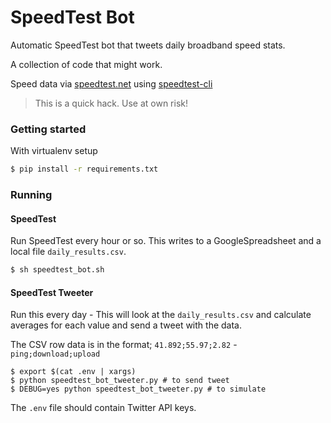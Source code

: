 # SpeedTest Bot

Automatic SpeedTest bot that tweets daily broadband speed stats.

A collection of code that might work.

Speed data via [speedtest.net](http://speedtest.net) using [speedtest-cli](https://github.com/sivel/speedtest-cli)

> This is a quick hack. Use at own risk!

### Getting started

With virtualenv setup

```bash
$ pip install -r requirements.txt
```

### Running

#### SpeedTest

Run SpeedTest every hour or so. This writes to a GoogleSpreadsheet and a local file `daily_results.csv`.

```bash
$ sh speedtest_bot.sh
```

#### SpeedTest Tweeter

Run this every day - This will look at the `daily_results.csv` and calculate averages for each value and send a tweet with the data.

The CSV row data is in the format; `41.892;55.97;2.82` - `ping;download;upload`

```
$ export $(cat .env | xargs)
$ python speedtest_bot_tweeter.py # to send tweet
$ DEBUG=yes python speedtest_bot_tweeter.py # to simulate
```

The `.env` file should contain Twitter API keys.

